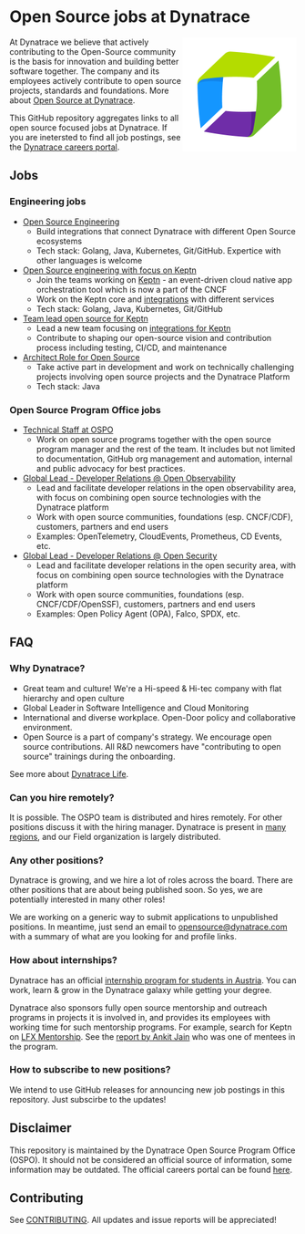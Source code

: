 # Open Source jobs at Dynatrace

<img style="float: right;" src="images/logo_200.png">

At Dynatrace we believe that actively contributing to the Open-Source community
is the basis for innovation and building better software together.
The company and its employees actively contribute to 
open source projects, standards and foundations.
More about
[Open Source at Dynatrace](https://engineering.dynatrace.com/open-source/).

This GitHub repository aggregates links to all open source focused jobs at Dynatrace.
If you are inetersted to find all job postings,
see the [Dynatrace careers portal](https://www.dynatrace.com/company/careers/).

## Jobs

### Engineering jobs

- [Open Source Engineering](https://www.dynatrace.com/company/careers/austria/job/e758e34b-5e8d-48b0-b198-57c4b66be2be/)
  - Build integrations that connect Dynatrace with different Open Source ecosystems 
  - Tech stack: Golang, Java, Kubernetes, Git/GitHub.
    Expertice with other languages is welcome
- [Open Source engineering with focus on Keptn](https://www.dynatrace.com/company/careers/austria/job/49b5d1af-9912-4d5e-ac33-52aa419624fb/)
  - Join the teams working on [Keptn](https://keptn.sh/) - an event-driven cloud native app orchestration tool
  which is now a part of the CNCF
  - Work on the Keptn core and [integrations](https://keptn.sh/docs/integrations/) with different services
  - Tech stack: Golang, Java, Kubernetes, Git/GitHub
- [Team lead open source for Keptn](https://www.dynatrace.com/company/careers/austria/job/367f2e2f-ba2c-417d-b43a-32003f2e3fcf/)
  - Lead a new team focusing on [integrations for Keptn](https://keptn.sh/docs/integrations/)
  - Contribute to shaping our open-source vision and contribution process including testing, CI/CD, and maintenance
- [Architect Role for Open Source](https://www.dynatrace.com/company/careers/austria/job/e5380e2e-fc09-4d40-b97a-196b799af882/)
  - Take active part in development and work on technically challenging projects involving open source projects and the Dynatrace Platform
  - Tech stack: Java

### Open Source Program Office jobs

- [Technical Staff at OSPO](https://www.dynatrace.com/company/careers/austria/job/9a041e2f-4ced-41cd-9aad-d79724d17545/)
  - Work on open source programs together with the open source program manager and the rest of the team.
    It includes but not limited to documentation,
    GitHub org management and automation, 
    internal and public advocacy for best practices.
- [Global Lead - Developer Relations @ Open Observability](https://www.dynatrace.com/company/careers/austria/job/b6544787-8a90-474e-a5b0-5e71fd3db859/)
  - Lead and facilitate developer relations in the open observability area,
    with focus on combining open source technologies with the Dynatrace platform
  - Work with open source communities, foundations (esp. CNCF/CDF), customers, partners and end users
  - Examples: OpenTelemetry, CloudEvents, Prometheus, CD Events, etc.
- [Global Lead - Developer Relations @ Open Security](https://www.dynatrace.com/company/careers/austria/job/095b1d69-2de2-4a95-9636-bf1b577ff677/)
  - Lead and facilitate developer relations in the open security area,
    with focus on combining open source technologies with the Dynatrace platform
  - Work with open source communities, foundations (esp. CNCF/CDF/OpenSSF), customers, partners and end users
  - Examples: Open Policy Agent (OPA), Falco, SPDX, etc.



## FAQ

### Why Dynatrace?

* Great team and culture! We're a Hi-speed & Hi-tec company with flat hierarchy and open culture 
* Global Leader in Software Intelligence and Cloud Monitoring
* International and diverse workplace.
  Open-Door policy and collaborative environment.
* Open Source is a part of company's strategy.
  We encourage open source contributions.
  All R&D newcomers have "contributing to open source" trainings during the onboarding.

See more about [Dynatrace Life](https://www.linkedin.com/company/dynatrace/life/4cadb4fe-56f9-4d8e-a50a-e3e0a3e87ea5/).

### Can you hire remotely?

It is possible.
The OSPO team is distributed and hires remotely.
For other positions discuss it with the hiring manager.
Dynatrace is present in [many regions](https://www.dynatrace.com/company/locations/),
and our Field organization is largely distributed.

### Any other positions?

Dynatrace is growing, and we hire a lot of roles across the board.
There are other positions that are about being published soon.
So yes, we are potentially interested in many other roles!

We are working on a generic way to submit applications to unpublished positions.
In meantime, just send an email to [opensource@dynatrace.com](mailto://opensource@dynatrace.com)
with a summary of what are you looking for and profile links.

### How about internships?

Dynatrace has an official [internship program for students in Austria](https://www.dynatrace.com/company/careers/austria/students/).
You can work, learn & grow in the Dynatrace galaxy while getting your degree.

Dynatrace also sponsors fully open source mentorship and outreach programs
in projects it is involved in,
and provides its employees with working time for such mentorship programs.
For example, search for Keptn on [LFX Mentorship](https://mentorship.lfx.linuxfoundation.org/#projects_all).
See the [report by Ankit Jain](https://www.ankitjain28.me/communitybridge-mentee-with-keptn) who was one of mentees in the program.

### How to subscribe to new positions?

We intend to use GitHub releases for announcing new job postings in this repository.
Just subscirbe to the updates!

## Disclaimer

This repository is maintained by the Dynatrace Open Source Program Office (OSPO).
It should not be considered an official source of information,
some information may be outdated.
The official careers portal can be found [here](https://www.dynatrace.com/company/careers/).

## Contributing

See [CONTRIBUTING](./CONTRIBUTING.md).
All updates and issue reports will be appreciated!
